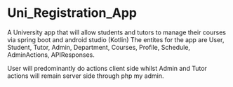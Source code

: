 # Uni_Registration_App
A University app that will allow students and tutors to manage their courses via spring boot and android studio (Kotlin)
The entites for the app are User, Student, Tutor, Admin, Department, Courses, Profile, Schedule, AdminActions, APIResponses. 

User will predominantly do actions client side whilst Admin and Tutor actions will remain server side through php my admin. 
